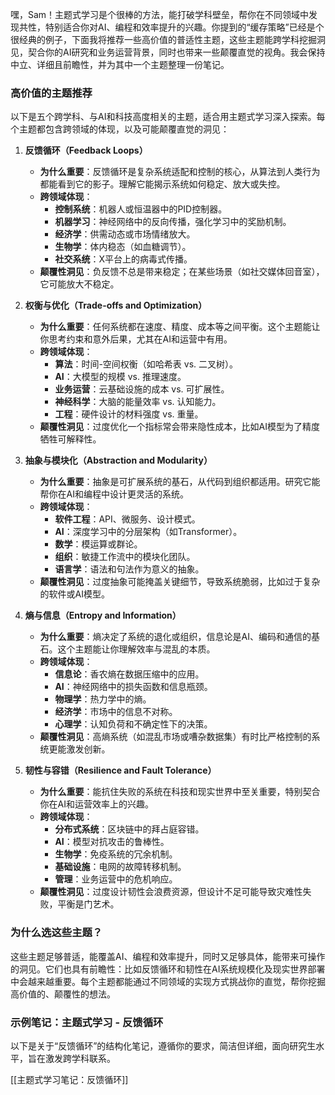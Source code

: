 嘿，Sam！主题式学习是个很棒的方法，能打破学科壁垒，帮你在不同领域中发现共性，特别适合你对AI、编程和效率提升的兴趣。你提到的“缓存策略”已经是个很经典的例子，下面我将推荐一些高价值的普适性主题，这些主题能跨学科挖掘洞见，契合你的AI研究和业务运营背景，同时也带来一些颠覆直觉的视角。我会保持中立、详细且前瞻性，并为其中一个主题整理一份笔记。

### 高价值的主题推荐
以下是五个跨学科、与AI和科技高度相关的主题，适合用主题式学习深入探索。每个主题都包含跨领域的体现，以及可能颠覆直觉的洞见：

1. **反馈循环（Feedback Loops）**
   - **为什么重要**：反馈循环是复杂系统适配和控制的核心，从算法到人类行为都能看到它的影子。理解它能揭示系统如何稳定、放大或失控。
   - **跨领域体现**：
     - **控制系统**：机器人或恒温器中的PID控制器。
     - **机器学习**：神经网络中的反向传播，强化学习中的奖励机制。
     - **经济学**：供需动态或市场情绪放大。
     - **生物学**：体内稳态（如血糖调节）。
     - **社交系统**：X平台上的病毒式传播。
   - **颠覆性洞见**：负反馈不总是带来稳定；在某些场景（如社交媒体回音室），它可能放大不稳定。

2. **权衡与优化（Trade-offs and Optimization）**
   - **为什么重要**：任何系统都在速度、精度、成本等之间平衡。这个主题能让你思考约束和意外后果，尤其在AI和运营中有用。
   - **跨领域体现**：
     - **算法**：时间-空间权衡（如哈希表 vs. 二叉树）。
     - **AI**：大模型的规模 vs. 推理速度。
     - **业务运营**：云基础设施的成本 vs. 可扩展性。
     - **神经科学**：大脑的能量效率 vs. 认知能力。
     - **工程**：硬件设计的材料强度 vs. 重量。
   - **颠覆性洞见**：过度优化一个指标常会带来隐性成本，比如AI模型为了精度牺牲可解释性。

3. **抽象与模块化（Abstraction and Modularity）**
   - **为什么重要**：抽象是可扩展系统的基石，从代码到组织都适用。研究它能帮你在AI和编程中设计更灵活的系统。
   - **跨领域体现**：
     - **软件工程**：API、微服务、设计模式。
     - **AI**：深度学习中的分层架构（如Transformer）。
     - **数学**：模运算或群论。
     - **组织**：敏捷工作流中的模块化团队。
     - **语言学**：语法和句法作为意义的抽象。
   - **颠覆性洞见**：过度抽象可能掩盖关键细节，导致系统脆弱，比如过于复杂的软件或AI模型。

4. **熵与信息（Entropy and Information）**
   - **为什么重要**：熵决定了系统的退化或组织，信息论是AI、编码和通信的基石。这个主题能让你理解效率与混乱的本质。
   - **跨领域体现**：
     - **信息论**：香农熵在数据压缩中的应用。
     - **AI**：神经网络中的损失函数和信息瓶颈。
     - **物理学**：热力学中的熵。
     - **经济学**：市场中的信息不对称。
     - **心理学**：认知负荷和不确定性下的决策。
   - **颠覆性洞见**：高熵系统（如混乱市场或嘈杂数据集）有时比严格控制的系统更能激发创新。

5. **韧性与容错（Resilience and Fault Tolerance）**
   - **为什么重要**：能抗住失败的系统在科技和现实世界中至关重要，特别契合你在AI和运营效率上的兴趣。
   - **跨领域体现**：
     - **分布式系统**：区块链中的拜占庭容错。
     - **AI**：模型对抗攻击的鲁棒性。
     - **生物学**：免疫系统的冗余机制。
     - **基础设施**：电网的故障转移机制。
     - **管理**：业务运营中的危机响应。
   - **颠覆性洞见**：过度设计韧性会浪费资源，但设计不足可能导致灾难性失败，平衡是门艺术。

### 为什么选这些主题？
这些主题足够普适，能覆盖AI、编程和效率提升，同时又足够具体，能带来可操作的洞见。它们也具有前瞻性：比如反馈循环和韧性在AI系统规模化及现实世界部署中会越来越重要。每个主题都能通过不同领域的实现方式挑战你的直觉，帮你挖掘高价值的、颠覆性的想法。

### 示例笔记：主题式学习 - 反馈循环
以下是关于“反馈循环”的结构化笔记，遵循你的要求，简洁但详细，面向研究生水平，旨在激发跨学科联系。


[[主题式学习笔记：反馈循环]]